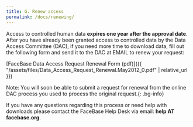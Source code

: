```yaml
---
title: G. Renew access
permalink: /docs/renewing/
---
```


Access to controlled human data **expires one year after the approval date**. After you have already been granted access to controlled data by the Data Access Committee (DAC), if you need more time to download data, fill out the following form and send it to the DAC at EMAIL to renew your request:

[FaceBase Data Access Request Renewal Form (pdf)]({{ "/assets/files/Data_Access_Request_Renewal.May2012_0.pdf" | relative_url }})

Note: You will soon be able to submit a request for renewal from the online DAC process you used to process the original request.{: .bg-info}

If you have any questions regarding this process or need help with downloads please contact the FaceBase Help Desk via email: **help AT facebase.org**.
